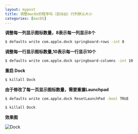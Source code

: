 ```yaml
---
layout: mypost
title: 调整macOs的程序坞（启动台）行列默认大小
categories: [macOS]
---
```


**调整每一列显示图标数量，8表示每一列显示8个**

```bash
$ defaults write com.apple.dock springboard-rows -int 8
```

**调整每一行显示图标数量,10表示每一行显示10个**

```bash
$ defaults write com.apple.dock springboard-columns -int 10
```

**重启 Dock**

```bash
$ killall Dock
```

**由于修改了每一页显示图标数量，需要重置Launchpad**

```bash
$ defaults write com.apple.dock ResetLaunchPad -bool TRUE

$ killall Dock
```

**效果图**

![Dock](Dock.png)